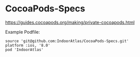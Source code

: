 # CocoaPods-Specs

https://guides.cocoapods.org/making/private-cocoapods.html


Example Podfile:

	source 'git@github.com:IndoorAtlas/CocoaPods-Specs.git'
	platform :ios, '8.0'
	pod 'IndoorAtlas'
